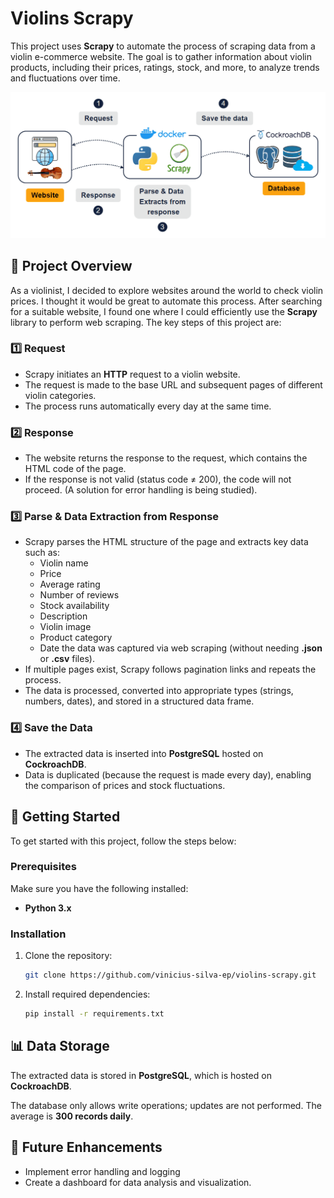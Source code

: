 # Violins Scrapy

This project uses **Scrapy** to automate the process of scraping data from a violin e-commerce website. The goal is to gather information about violin products, including their prices, ratings, stock, and more, to analyze trends and fluctuations over time.

![infra](assets/infra.gif)

## 📝 Project Overview

As a violinist, I decided to explore websites around the world to check violin prices. I thought it would be great to automate this process. After searching for a suitable website, I found one where I could efficiently use the **Scrapy** library to perform web scraping. The key steps of this project are:

### 1️⃣ **Request**

- Scrapy initiates an **HTTP** request to a violin website.
- The request is made to the base URL and subsequent pages of different violin categories.
- The process runs automatically every day at the same time.

### 2️⃣ **Response**

- The website returns the response to the request, which contains the HTML code of the page.
- If the response is not valid (status code ≠ 200), the code will not proceed. (A solution for error handling is being studied).

### 3️⃣ **Parse & Data Extraction from Response**

- Scrapy parses the HTML structure of the page and extracts key data such as:
  - Violin name
  - Price
  - Average rating
  - Number of reviews
  - Stock availability
  - Description
  - Violin image
  - Product category
  - Date the data was captured via web scraping (without needing **.json** or **.csv** files).
- If multiple pages exist, Scrapy follows pagination links and repeats the process.
- The data is processed, converted into appropriate types (strings, numbers, dates), and stored in a structured data frame.

### 4️⃣ **Save the Data**

- The extracted data is inserted into **PostgreSQL** hosted on **CockroachDB**.
- Data is duplicated (because the request is made every day), enabling the comparison of prices and stock fluctuations.

## 🚀 Getting Started

To get started with this project, follow the steps below:

### Prerequisites

Make sure you have the following installed:

- **Python 3.x**

### Installation

1. Clone the repository:

   ```bash
   git clone https://github.com/vinicius-silva-ep/violins-scrapy.git

2. Install required dependencies:

   ```bash
   pip install -r requirements.txt

## 📊 Data Storage 

The extracted data is stored in **PostgreSQL**, which is hosted on **CockroachDB**.

The database only allows write operations; updates are not performed. The average is **300 records daily**.

## 🔧 Future Enhancements

- Implement error handling and logging
- Create a dashboard for data analysis and visualization.
